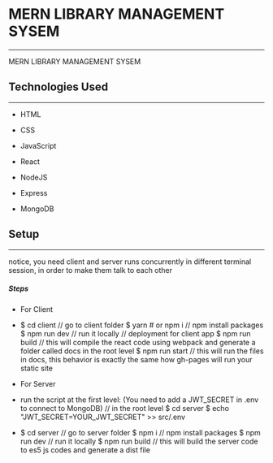 <h1>MERN LIBRARY MANAGEMENT SYSEM</h1>
<hr><p>MERN LIBRARY MANAGEMENT SYSEM</p><h2>Technologies Used</h2>
<hr><ul>
<li>HTML</li>
</ul><ul>
<li>CSS</li>
</ul><ul>
<li>JavaScript</li>
</ul><ul>
<li>React</li>
</ul><ul>
<li>NodeJS</li>
</ul><ul>
<li>Express</li>
</ul><ul>
<li>MongoDB</li>
</ul><h2>Setup</h2>
<hr><p>notice, you need client and server runs concurrently in different terminal session, in order to make them talk to each other</p><h5>Steps</h5><ul>
<li>For Client</li>
</ul><ul>
<li>$ cd client          // go to client folder $ yarn # or npm i    // npm install packages $ npm run dev        // run it locally  // deployment for client app $ npm run build // this will compile the react code using webpack and generate a folder called docs in the root level $ npm run start // this will run the files in docs, this behavior is exactly the same how gh-pages will run your static site</li>
</ul><ul>
<li>For Server</li>
</ul><ul>
<li>run the script at the first level:  (You need to add a JWT_SECRET in .env to connect to MongoDB)  // in the root level $ cd server $ echo "JWT_SECRET=YOUR_JWT_SECRET" &gt;&gt; src/.env</li>
</ul><ul>
<li>$ cd server   // go to server folder $ npm i       // npm install packages $ npm run dev // run it locally $ npm run build // this will build the server code to es5 js codes and generate a dist file</li>
</ul>

